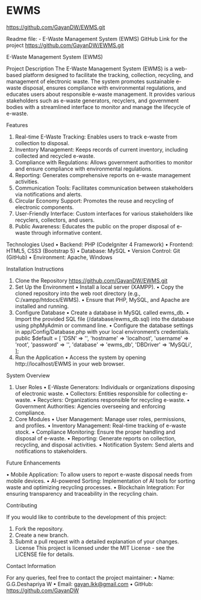 # EWMS
https://github.com/GayanDW/EWMS.git

Readme file: - E-Waste Management System (EWMS)
GitHub Link for the project https://github.com/GayanDW/EWMS.git
 

E-Waste Management System (EWMS)


Project Description
The E-Waste Management System (EWMS) is a web-based platform designed to facilitate the tracking, collection, recycling, and management of electronic waste. The system promotes sustainable e-waste disposal, ensures compliance with environmental regulations, and educates users about responsible e-waste management. It provides various stakeholders such as e-waste generators, recyclers, and government bodies with a streamlined interface to monitor and manage the lifecycle of e-waste.


Features
1.	Real-time E-Waste Tracking: Enables users to track e-waste from collection to disposal.
2.	Inventory Management: Keeps records of current inventory, including collected and recycled e-waste.
3.	Compliance with Regulations: Allows government authorities to monitor and ensure compliance with environmental regulations.
4.	Reporting: Generates comprehensive reports on e-waste management activities.
5.	Communication Tools: Facilitates communication between stakeholders via notifications and alerts.
6.	Circular Economy Support: Promotes the reuse and recycling of electronic components.
7.	User-Friendly Interface: Custom interfaces for various stakeholders like recyclers, collectors, and users.
8.	Public Awareness: Educates the public on the proper disposal of e-waste through informative content.

   
Technologies Used
•	Backend: PHP (CodeIgniter 4 Framework)
•	Frontend: HTML5, CSS3 (Bootstrap 5)
•	Database: MySQL
•	Version Control: Git (GitHub)
•	Environment: Apache, Windows


Installation Instructions

1. Clone the Repository
https://github.com/GayanDW/EWMS.git
2. Set Up the Environment
•	Install a local server (XAMPP).
•	Copy the cloned repository into the web root directory (e.g., C:/xampp/htdocs/EWMS).
•	Ensure that PHP, MySQL, and Apache are installed and running.
3. Configure Database
•	Create a database in MySQL called ewms_db.
•	Import the provided SQL file (/database/ewms_db.sql) into the database using phpMyAdmin or command line.
•	Configure the database settings in app/Config/Database.php with your local environment’s credentials.
public $default = [
    'DSN'      => '',
    'hostname' => 'localhost',
    'username' => 'root',
    'password' => '',
    'database' => 'ewms_db',
    'DBDriver' => 'MySQLi',
];
4. Run the Application
•	Access the system by opening http://localhost/EWMS in your web browser.

System Overview

1. User Roles
•	E-Waste Generators: Individuals or organizations disposing of electronic waste.
•	Collectors: Entities responsible for collecting e-waste.
•	Recyclers: Organizations responsible for recycling e-waste.
•	Government Authorities: Agencies overseeing and enforcing compliance.
2. Core Modules
•	User Management: Manage user roles, permissions, and profiles.
•	Inventory Management: Real-time tracking of e-waste stock.
•	Compliance Monitoring: Ensure the proper handling and disposal of e-waste.
•	Reporting: Generate reports on collection, recycling, and disposal activities.
•	Notification System: Send alerts and notifications to stakeholders.

Future Enhancements

•	Mobile Application: To allow users to report e-waste disposal needs from mobile devices.
•	AI-powered Sorting: Implementation of AI tools for sorting waste and optimizing recycling processes.
•	Blockchain Integration: For ensuring transparency and traceability in the recycling chain.

Contributing

If you would like to contribute to the development of this project:
1.	Fork the repository.
2.	Create a new branch.
3.	Submit a pull request with a detailed explanation of your changes.
License
This project is licensed under the MIT License - see the LICENSE file for details.

Contact Information

For any queries, feel free to contact the project maintainer:
•	Name: G.G.Deshapriya W
•	Email: gayan.lkk@gmail.com
•	GitHub: https://github.com/GayanDW


